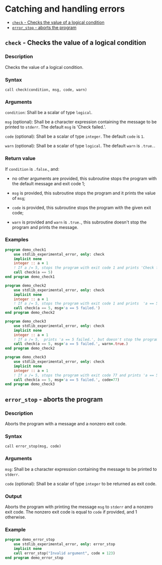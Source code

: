# Catching and handling errors

* [`check` - Checks the value of a logical condition](#check---checks-the-value-of-a-logical-condition)
* [`error_stop` - aborts the program](#error_stop---aborts-the-program)


## `check` - Checks the value of a logical condition

### Description

Checks the value of a logical condition.

### Syntax

`call check(condition, msg, code, warn)`

### Arguments

`condition`: Shall be a scalar of type `logical`.

`msg` (optional): Shall be a character expression containing the message to be printed to `stderr`. The default `msg` is 'Check failed.'.

`code` (optional): Shall be a scalar of type `integer`. The default `code` is `1`.

`warn` (optional): Shall be a scalar of type `logical`. The default `warn` is `.true.`.

### Return value

If `condition` is `.false`., and:

 * no other arguments are provided, this subroutine stops the program with the default message and exit code 1;

 * `msg` is provided, this subroutine stops the program and it prints the value of `msg`;

 * `code` is provided, this subroutine stops the program with the given exit code;

 * `warn` is provided and `warn` is `.true.`, this subroutine doesn't stop the program and prints the message.

### Examples

```fortran
program demo_check1
    use stdlib_experimental_error, only: check
    implicit none
    integer :: a = 1
    ! If a /= 5, stops the program with exit code 1 and prints 'Check failed.'
    call check(a == 5)
end program demo_check1
```
```fortran
program demo_check2
    use stdlib_experimental_error, only: check
    implicit none
    integer :: a = 1
    ! If a /= 5, stops the program with exit code 1 and prints  'a == 5 failed.'
    call check(a == 5, msg='a == 5 failed.')
end program demo_check2
```
```fortran
program demo_check3
    use stdlib_experimental_error, only: check
    implicit none
    integer :: a = 1
    ! If a /= 5,  prints 'a == 5 failed.', but doesn't stop the program.
    call check(a == 5, msg='a == 5 failed.', warn=.true.)
end program demo_check2
```
```fortran
program demo_check3
    use stdlib_experimental_error, only: check
    implicit none
    integer :: a = 1
    ! If a /= 5, stops the program with exit code 77 and prints 'a == 5 failed.'
    call check(a == 5, msg='a == 5 failed.', code=77)
end program demo_check3
```

## `error_stop` - aborts the program

### Description

Aborts the program with a message and a nonzero exit code.

### Syntax

`call error_stop(msg, code)`

### Arguments

`msg`: Shall be a character expression containing the message to be printed to `stderr`.

`code` (optional): Shall be a scalar of type `integer` to be returned as exit code.

### Output

Aborts the program with printing the message `msg` to `stderr` and a nonzero exit code. The nonzero exit code is equal to `code` if provided, and 1 otherwise.

### Example

```fortran
program demo_error_stop
    use stdlib_experimental_error, only: error_stop
    implicit none
    call error_stop("Invalid argument", code = 123)
end program demo_error_stop
```
